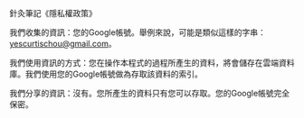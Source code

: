 針灸筆記《隱私權政策》

我們收集的資訊：您的Google帳號。舉例來說，可能是類似這樣的字串：yescurtischou@gmail.com。

我們使用資訊的方式：您在操作本程式的過程所產生的資料，將會儲存在雲端資料庫。我們使用您的Google帳號做為存取該資料的索引。

我們分享的資訊：沒有。您所產生的資料只有您可以存取。您的Google帳號完全保密。
